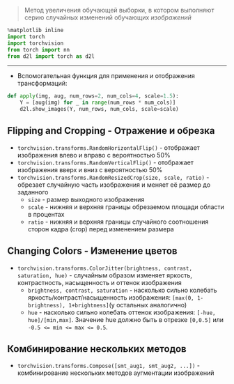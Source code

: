 > Метод увеличения обучающей выборки, в котором выполняют серию случайных изменений обучающих *изображений*
```python
%matplotlib inline
import torch
import torchvision
from torch import nn
from d2l import torch as d2l
```
---
- Вспомогательная функция для применения и отображения трансформаций:
```python
def apply(img, aug, num_rows=2, num_cols=4, scale=1.5):
    Y = [aug(img) for _ in range(num_rows * num_cols)]
    d2l.show_images(Y, num_rows, num_cols, scale=scale)
```

## Flipping and Cropping - Отражение и обрезка
- `torchvision.transforms.RandomHorizontalFlip()` - отображает изображения влево и вправо с вероятностью 50%
- `torchvision.transforms.RandomVerticalFlip()` - отображает изображения вверх и вниз с вероятностью 50%
- `torchvision.transforms.RandomResizedCrop(size, scale, ratio)` - обрезает случайную часть изображения и меняет её размер до заданного
	- `size` - размер выходного изображения
	- `scale` - нижняя и верхняя границы обрезаемом площади области в процентах
	- `ratio` - нижняя и верхняя границы случайного соотношения сторон кадра (crop) перед изменением размера
## Changing Colors - Изменение цветов
- `torchvision.transforms.ColorJitter(brightness, contrast, saturation, hue)` - случайным образом изменяет яркость, контрастность, насыщенность и оттенок изображения
	- `brightness, contrast, saturation` - насколько сильно колебать яркость/контраст/насыщенность изображения: `[max(0, 1-brightness), 1+brightness]`(у остальных аналогично)
	- `hue` - насколько сильно колебать оттенок изображения: `[-hue, hue]/[min,max]`. Значение hue должно быть в отрезке `[0,0.5]` или `-0.5 <= min <= max <= 0.5`.
## Комбинирование нескольких методов
- `torchvision.transforms.Compose([smt_aug1, smt_aug2, ...])` - комбинирование нескольких методов аугментации изображений